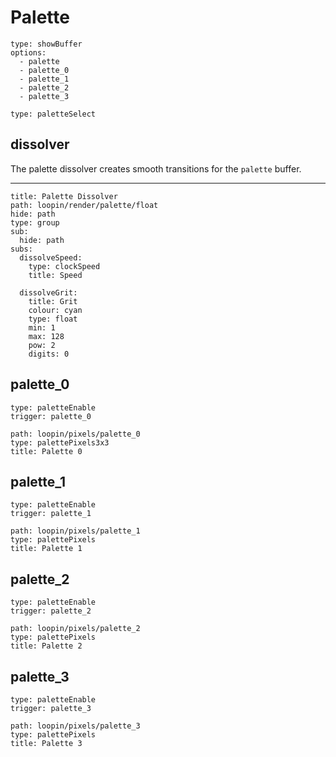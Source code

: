 # Palette

``` control
type: showBuffer
options: 
  - palette
  - palette_0
  - palette_1
  - palette_2
  - palette_3
```

``` control
type: paletteSelect
```

## dissolver

The palette dissolver creates smooth transitions for the `palette` buffer.

---
``` control
title: Palette Dissolver
path: loopin/render/palette/float
hide: path
type: group
sub: 
  hide: path
subs:
  dissolveSpeed:
    type: clockSpeed
    title: Speed

  dissolveGrit:
    title: Grit
    colour: cyan
    type: float
    min: 1
    max: 128
    pow: 2
    digits: 0
```

## palette_0

``` control
type: paletteEnable
trigger: palette_0
```

``` control
path: loopin/pixels/palette_0
type: palettePixels3x3
title: Palette 0
```

## palette_1

``` control
type: paletteEnable
trigger: palette_1
```

``` control
path: loopin/pixels/palette_1
type: palettePixels
title: Palette 1
```

## palette_2

``` control
type: paletteEnable
trigger: palette_2
```


``` control
path: loopin/pixels/palette_2
type: palettePixels
title: Palette 2
```

## palette_3

``` control
type: paletteEnable
trigger: palette_3
```

``` control
path: loopin/pixels/palette_3
type: palettePixels
title: Palette 3
```
